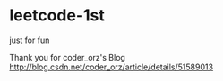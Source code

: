 # leetcode-1st

just for fun

Thank you for coder_orz's Blog
http://blog.csdn.net/coder_orz/article/details/51589013
